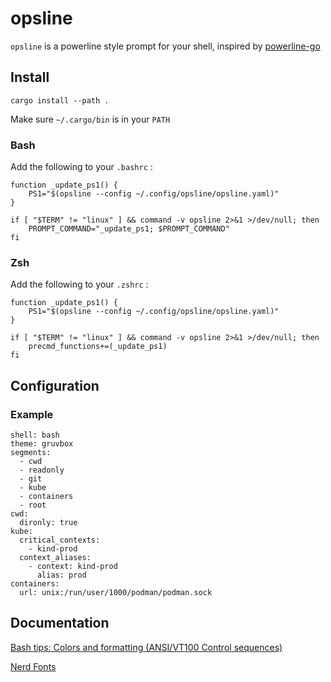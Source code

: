 # opsline

`opsline` is a powerline style prompt for your shell, inspired by 
[powerline-go](https://github.com/justjanne/powerline-go)

## Install

```
cargo install --path .
```

Make sure `~/.cargo/bin` is in your `PATH`


### Bash

Add the following to your `.bashrc` :

```
function _update_ps1() {
    PS1="$(opsline --config ~/.config/opsline/opsline.yaml)"
}

if [ "$TERM" != "linux" ] && command -v opsline 2>&1 >/dev/null; then
    PROMPT_COMMAND="_update_ps1; $PROMPT_COMMAND"
fi
```

### Zsh

Add the following to your `.zshrc` :

```
function _update_ps1() {
    PS1="$(opsline --config ~/.config/opsline/opsline.yaml)"
}

if [ "$TERM" != "linux" ] && command -v opsline 2>&1 >/dev/null; then
    precmd_functions+=(_update_ps1)
fi
```

## Configuration

### Example

```
shell: bash
theme: gruvbox
segments:
  - cwd
  - readonly
  - git
  - kube
  - containers
  - root
cwd:
  dironly: true
kube:
  critical_contexts:
    - kind-prod
  context_aliases:
    - context: kind-prod
      alias: prod
containers:
  url: unix:/run/user/1000/podman/podman.sock
```

## Documentation

[Bash tips: Colors and formatting (ANSI/VT100 Control sequences)](https://misc.flogisoft.com/bash/tip_colors_and_formatting)

[Nerd Fonts](https://www.nerdfonts.com/)
